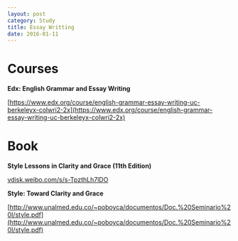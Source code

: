 ```yaml
---
layout: post
category: Study
title: Essay Writting
date: 2016-01-11
---
```


# Courses

**Edx: English Grammar and Essay Writing**

[https://www.edx.org/course/english-grammar-essay-writing-uc-berkeleyx-colwri2-2x](https://www.edx.org/course/english-grammar-essay-writing-uc-berkeleyx-colwri2-2x)

# Book

**Style Lessons in Clarity and Grace (11th Edition)**

[vdisk.weibo.com/s/s-TpzthLh7lDO](vdisk.weibo.com/s/s-TpzthLh7lDO)

**Style: Toward Clarity and Grace**

[http://www.unalmed.edu.co/~poboyca/documentos/Doc.%20Seminario%20I/style.pdf](http://www.unalmed.edu.co/~poboyca/documentos/Doc.%20Seminario%20I/style.pdf)